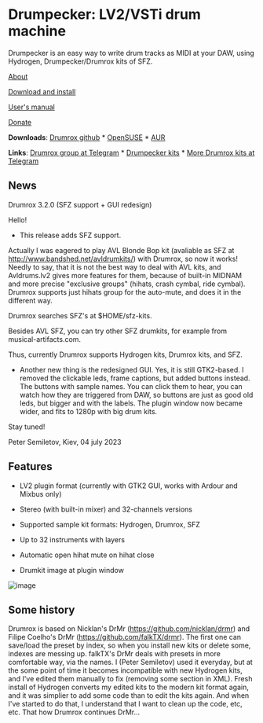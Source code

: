 # Drumpecker: LV2/VSTi drum machine

Drumpecker is an easy way to write drum tracks as MIDI at your DAW, using Hydrogen, Drumpecker/Drumrox kits of SFZ.

[About](about.md)

[Download and install](install.md)

[User's manual](manual.md)

[Donate](donate.md)


**Downloads**: [Drumrox github](https://github.com/psemiletov/drumrox) *
[OpenSUSE](https://build.opensuse.org/package/show/multimedia:proaudio/drumrox) *
[AUR](https://aur.archlinux.org/packages/drumrox)

**Links**: [Drumrox group at Telegram](https://t.me/drumpecker) * [Drumpecker kits](https://github.com/psemiletov/drumrox-kits) * [More Drumrox kits at Telegram](https://t.me/drumrox_kits)

## News

Drumrox 3.2.0 (SFZ support + GUI redesign)

Hello!

* This release adds SFZ support.

Actually I was eagered to play AVL Blonde Bop kit (avaliable as SFZ at http://www.bandshed.net/avldrumkits/) with Drumrox, so now it works! Needly to say, that it is not the best way to deal with AVL kits, and Avldrums.lv2 gives more features for them, because of built-in MIDNAM and more precise "exclusive groups" (hihats, crash cymbal, ride cymbal). Drumrox supports just hihats group for the auto-mute, and does it in the different way.

Drumrox searches SFZ's at $HOME/sfz-kits.

Besides AVL SFZ, you can try other SFZ drumkits, for example from musical-artifacts.com.

Thus, currently Drumrox supports Hydrogen kits, Drumrox kits, and SFZ.

* Another new thing is the redesigned GUI. Yes, it is still GTK2-based. I removed the clickable leds, frame captions, but added buttons instead. The buttons with sample names. You can click them to hear, you can watch how they are triggered from DAW, so buttons are just as good old leds, but bigger and with the labels. The plugin window now became wider, and fits to 1280p with big drum kits.

Stay tuned!

Peter Semiletov, Kiev, 04 july 2023

## Features

* LV2 plugin format (currently with GTK2 GUI, works with Ardour and Mixbus only)

* Stereo (with built-in mixer) and 32-channels versions

* Supported sample kit formats: Hydrogen, Drumrox, SFZ

* Up to 32 instruments with layers

* Automatic open hihat mute on hihat close

* Drumkit image at plugin window


![image](https://user-images.githubusercontent.com/8168336/250968814-1b15341c-f59e-413b-8276-807a05089021.png)


## Some history

Drumrox is based on Nicklan's DrMr (https://github.com/nicklan/drmr) and Filipe Coelho's DrMr (https://github.com/falkTX/drmr). The first one can save/load the preset by index, so when you install new kits or delete some, indexes are messing up. falkTX's DrMr deals with presets in more comfortable way, via the names. I (Peter Semiletov) used it everyday, but at the some point of time it becomes incompatible with new Hydrogen kits, and I've edited them manually to fix (removing some section in XML). Fresh install of Hydrogen converts my edited kits to the modern kit format again, and it was simplier to add some code than to edit the kits again. And when I've started to do that, I understand that I want to clean up the code, etc, etc. That how Drumrox continues DrMr...

